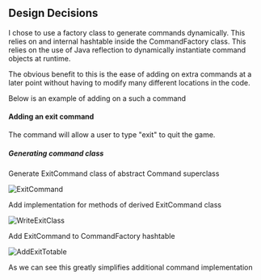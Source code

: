 ## Design Decisions

I chose to use a factory class to generate commands dynamically. This relies on and internal hashtable inside the CommandFactory class. This relies on the use of Java reflection to dynamically instantiate command objects at runtime.

The obvious benefit to this is the ease of adding on extra commands at a later point without having to modify many different locations in the code.

Below is an example of adding on a such a command

#### Adding an exit command

The command will allow a user to type "exit" to quit the game.

##### Generating command class

Generate ExitCommand class of abstract Command superclass

![ExitCommand](images/exitcommandgenerate.png)

Add implementation for methods of derived ExitCommand class

![WriteExitClass](images/writeexitclass.png)

Add ExitCommand to CommandFactory hashtable

![AddExitTotable](images/addexittotable.png)

As we can see this greatly simplifies additional command implementation 